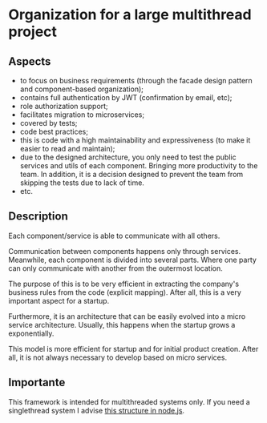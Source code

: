 # Organization for a large multithread project

## Aspects
* to focus on business requirements (through the facade design pattern and component-based organization);
* contains full authentication by JWT (confirmation by email, etc);
* role authorization support;
* facilitates migration to microservices;
* covered by tests;
* code best practices;
* this is code with a high maintainability and expressiveness (to make it easier to read and maintain);
* due to the designed architecture, you only need to test the public services and utils of each component. Bringing more productivity to the team. In addition, it is a decision designed to prevent the team from skipping the tests due to lack of time.
* etc.


## Description
Each component/service is able to communicate with all others.

Communication between components happens only through services.
Meanwhile, each component is divided into several parts. Where one party can only communicate with another from the outermost location.

The purpose of this is to be very efficient in extracting the company's business rules from the code (explicit mapping). After all, this is a very important aspect for a startup.

Furthermore, it is an architecture that can be easily evolved into a micro service architecture. Usually, this happens when the startup grows a exponentially.

This model is more efficient for startup and for initial product creation. After all, it is not always necessary to develop based on micro services.

## Importante
This framework is intended for multithreaded systems only. If you need a singlethread system I advise [this structure in node.js](https://github.com/CarlosMacedo/folder-structure-node).